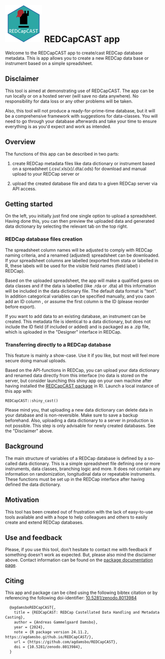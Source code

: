 # ![](logo.png) REDCapCAST app 

Welcome to the REDCapCAST app to create/cast REDCap database metadata. This is app allows you to create a new REDCap data base or instrument based on a simple spreadsheet.

## Disclaimer

This tool is aimed at demonstrating use of REDCapCAST. The app can be run locally or on a hosted server (will save no data anywhere). No responsibility for data loss or any other problems will be taken.

Also, this tool will not produce a ready-for-prime-time database, but it will be a comprehensive framework with suggestions for data-classes. You will need to go through your database afterwards and take your time to ensure everything is as you'd expect and work as intended.

## Overview

The functions of this app can be described in two parts:

1.  create REDCap metadata files like data dictionary or instrument based on a spreadsheet (.csv/.xls(x)/.dta/.ods) for download and manual upload to your REDCap server or

2.  upload the created database file and data to a given REDCap server via API access.

## Getting started

On the left, you initially just find one single option to upload a spreadsheet. Having done this, you can then preview the uploaded data and generated data dictionary by selecting the relevant tab on the top right.

### REDCap database files creation

The spreadsheet column names will be adjusted to comply with REDCap naming criteria, and a renamed (adjusted) spreadsheet can be downloaded. If your spreadsheet columns are labelled (exported from stata or labelled in R, these labels will be used for the visible field names (field label) i REDCap).

Based on the uploaded spreadsheet, the app will make a qualified guess on data classes and if the data is labelled (like .rda or .dta) all this information will be included in the data dictionary file. The default data format is "text". In addition categorical variables can be specified manually, and you caon add an ID column , or assume the first column is the ID (please reorder before export).

If you want to add data to an existing database, an instrument can be created. This metadata file is identical to a data dictionary, but does not include the ID field (if included or added) and is packaged as a .zip file, which is uploaded in the "Designer" interface in REDCap.

### Transferring directly to a REDCap database

This feature is mainly a show-case. Use it if you like, but most will feel more secure doing manual uploads.

Based on the API-functions in REDCap, you can upload your data dictionary and renamed data directly from this interface (no data is stored on the server, but consider launching this shiny app on your own machine after having installed the [REDCapCAST package](https://agdamsbo.github.io/REDCapCAST/#installation) in R). Launch a local instance of this app with:

```
REDCapCAST::shiny_cast()
```

Please mind you, that uploading a new data dictionary can delete data in your database and is non-reversible. Make sure to save a backup beforehand. Also, uploading a data dictionary to a server in production is not possible. This step is only advisable for newly created databases. See the "Disclaimer" above.

## Background

The main structure of variables of a REDCap database is defined by a so-called data dictionary. This is a simple spreadsheet file defining one or more instruments, data classes, branching logic and more. It does not contain any information on randomization, longitudinal data or repeatable instruments. These functions must be set up in the REDCap interface after having defined the data dictionary.

## Motivation

This tool has been created out of frustration with the lack of easy-to-use tools available and with a hope to help colleagues and others to easily create and extend REDCap databases.

## Use and feedback

Please, if you use this tool, don't hesitate to contact me with feedback if something doesn't work as expected. But, please also mind the disclaimer above. Contact information can be found on the [package documentation page](https://agdamsbo.github.io/REDCapCAST/).

## Citing

This app and package can be cited using the following bibtex citation or by referencing the following doi-identifier: [10.5281/zenodo.8013984](https://doi.org/10.5281/zenodo.8013984)

```
  @agdamsboREDCapCAST{,
    title = {REDCapCAST: REDCap Castellated Data Handling and Metadata Casting},
    author = {Andreas Gammelgaard Damsbo},
    year = {2024},
    note = {R package version 24.11.2, https://agdamsbo.github.io/REDCapCAST/},
    url = {https://github.com/agdamsbo/REDCapCAST},
    doi = {10.5281/zenodo.8013984},
  }
```
